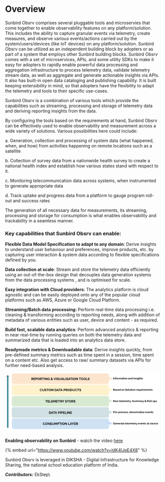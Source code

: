 # Overview

Sunbird Obsrv comprises several pluggable tools and microservies that come together to enable observability features on any platform/solution. This includes the ability to capture granular events via telemetry, create measures, and observe various events/actions carried out by the system/users/devices (like IoT devices) on any platform/solution. Sunbird Obsrv can be utilized as an independent building block by adopters or as part of a system that employs other Sunbird building blocks. Sunbird Obsrv comes with a set of microservices, APIs, and some utility SDKs to make it easy for adopters to rapidly enable powerful data processing and aggregation infrastructure to process telemetry data, validate telemetry stream data, as well as aggregate and generate actionable insights via APIs. It also has built-in open data cataloging and publishing capability. It is built keeping extensibility in mind, so that adopters have the flexibility to adapt the telemetry and tools to their specific use-cases.

Sunbird Obsrv is a combination of various tools which provide the capabilities such as streaming, processing and storage of telemetry data and deriving reporting insights from the data.

By configuring the tools based on the requirements at hand, Sunbird Obsrv can be effectively used to enable observability and measurement across a wide variety of solutions. Various possibilities here could include:

a. Generation, collection and processing of system data (what happened, when, and how) from activities happening on remote locations such as a satellite

b. Collection of survey data from a nationwide health survey to create a national health index and establish how various states stand with respect to it.

c. Monitoring telecommunication data across systems, when instrumented to generate appropriate data

d. Track uptake and progress data from a platform to gauge program roll-out and success rates

The generation of all necessary data for measurements, its streaming, processing and storage for consumption is what enables observability and trackability in a seamless manner.

### Key capabilities that Sunbird Obsrv can enable:

**Flexible Data Model Specification to adapt to any domain**: Derive insights to understand user behaviour and preferences, improve products, etc. by capturing user interaction & system data according to flexible specifications defined by you.

**Data collection at scale**: Stream and store the telemetry data efficiently using an out-of-the-box design that decouples data generation systems from the data processing systems , and is optimised for scale.

**Easy integration with Cloud providers**: The analytics platform is cloud agnostic and can be easily deployed onto any of the popular cloud platforms such as AWS, Azure or Google Cloud Platform.

**Streaming/Batch data processing:** Perform real-time data processing i.e. cleaning & transforming according to reporting needs, along with addition of metadata of various entities such as user, device and content - as required.

**Build fast, scalable data analytics**: Perform advanced analytics & reporting in near real-time by running queries on both the telemetry data and summarized data that is loaded into an analytics data store.

**Readymade metrics & Downloadable data**: Derive insights quickly, from pre-defined summary metrics such as time spent in a session, time spent on a content etc. Also get access to raw/ summary datasets via APIs for further need-based analysis.

![](<.gitbook/assets/data flow.png>)

**Enabling observability on Sunbird** - watch the video [here](https://www.youtube.com/watch?v=ldK4IJeE4X8)

{% embed url="https://www.youtube.com/watch?v=ldK4IJeE4X8" %}

Sunbird Obsrv is leveraged in DIKSHA - Digital Infrastructure for Knowledge Sharing, the national school education platform of India.

_**Contributors:**_ EkStep\\
